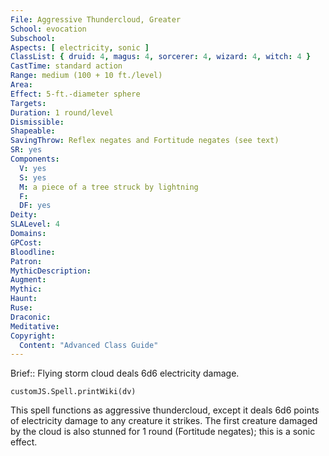 ```yaml
---
File: Aggressive Thundercloud, Greater
School: evocation
Subschool: 
Aspects: [ electricity, sonic ]
ClassList: { druid: 4, magus: 4, sorcerer: 4, wizard: 4, witch: 4 }
CastTime: standard action
Range: medium (100 + 10 ft./level)
Area: 
Effect: 5-ft.-diameter sphere
Targets: 
Duration: 1 round/level
Dismissible: 
Shapeable: 
SavingThrow: Reflex negates and Fortitude negates (see text)
SR: yes
Components:
  V: yes
  S: yes
  M: a piece of a tree struck by lightning
  F: 
  DF: yes
Deity: 
SLALevel: 4
Domains: 
GPCost: 
Bloodline: 
Patron: 
MythicDescription: 
Augment: 
Mythic: 
Haunt: 
Ruse: 
Draconic: 
Meditative: 
Copyright:
  Content: "Advanced Class Guide"
---
```

Brief:: Flying storm cloud deals 6d6 electricity damage.

```dataviewjs
customJS.Spell.printWiki(dv)
```

This spell functions as aggressive thundercloud, except it deals 6d6 points of electricity damage to any creature it strikes. The first creature damaged by the cloud is also stunned for 1 round (Fortitude negates); this is a sonic effect.
